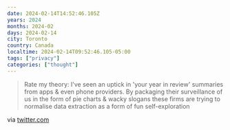 ```yaml
---
date: 2024-02-14T14:52:46.105Z
years: 2024
months: 2024-02
days: 2024-02-14
city: Toronto
country: Canada
localtime: 2024-02-14T09:52:46.105-05:00
tags: ["privacy"]
categories: ["thought"]
---
```

> Rate my theory: I've seen an uptick in 'your year in review' summaries from apps & even phone providers. By packaging their surveillance of us in the form of pie charts & wacky slogans these firms are trying to normalise data extraction as a form of fun self-exploration

via [twitter.com](https://twitter.com/suitpossum/status/1757748220547956772)
